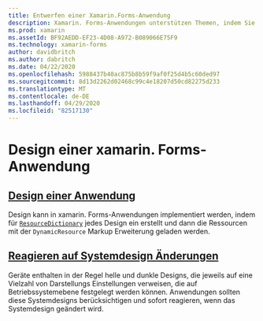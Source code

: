 ```yaml
---
title: Entwerfen einer Xamarin.Forms-Anwendung
description: Xamarin. Forms-Anwendungen unterstützen Themen, indem Sie für jedes Design ein ResourceDictionary erstellen und dann die Ressourcen mit der DynamicResource-Markup Erweiterung laden.
ms.prod: xamarin
ms.assetId: BF92AEDD-EF23-4D08-A972-B089066E75F9
ms.technology: xamarin-forms
author: davidbritch
ms.author: dabritch
ms.date: 04/22/2020
ms.openlocfilehash: 5988437b40ac875b8b59f9af0f25d4b5c60ded97
ms.sourcegitcommit: 8d13d2262d02468c99c4e18207d50cd82275d233
ms.translationtype: MT
ms.contentlocale: de-DE
ms.lasthandoff: 04/29/2020
ms.locfileid: "82517130"
---
```

# <a name="theming-a-xamarinforms-application"></a>Design einer xamarin. Forms-Anwendung

## <a name="theme-an-application"></a>[Design einer Anwendung](theming.md)

Design kann in xamarin. Forms-Anwendungen implementiert werden, indem für [`ResourceDictionary`](xref:Xamarin.Forms.ResourceDictionary) jedes Design ein erstellt und dann die Ressourcen mit der `DynamicResource` Markup Erweiterung geladen werden.

## <a name="respond-to-system-theme-changes"></a>[Reagieren auf Systemdesign Änderungen](system-theme-changes.md)

Geräte enthalten in der Regel helle und dunkle Designs, die jeweils auf eine Vielzahl von Darstellungs Einstellungen verweisen, die auf Betriebssystemebene festgelegt werden können. Anwendungen sollten diese Systemdesigns berücksichtigen und sofort reagieren, wenn das Systemdesign geändert wird.
